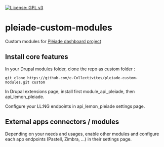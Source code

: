 
[![License: GPL v3](https://img.shields.io/badge/License-GPL%20v3-blue.svg)](http://www.gnu.org/licenses/gpl-3.0)


# pleiade-custom-modules
Custom modules for [Pléiade dashboard project](https://github.com/e-Collectivites/Pleiade-Bureau-Virtuel)
## Install core features

In your Drupal modules folder, clone the repo as custom folder :

```
git clone https://github.com/e-Collectivites/pleiade-custom-modules.git custom
```

In Drupal extensions page, install first module_api_pleiade, then api_lemon_pleiade.

Configure your LL:NG endpoints in api_lemon_pleiade settings page.

## External apps connectors / modules

Depending on your needs and usages, enable other modules and configure each app endpoints (Pastell, Zimbra, ...) in their settings page.
